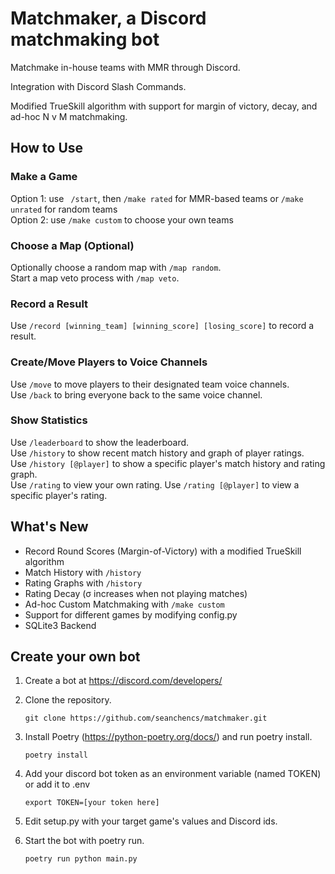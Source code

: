 # Matchmaker, a Discord matchmaking bot

Matchmake in-house teams with MMR through Discord.

Integration with Discord Slash Commands.

Modified TrueSkill algorithm with support for margin of victory, decay, and ad-hoc N v M matchmaking.

## How to Use

### Make a Game
Option 1: use ``` /start```, then ```/make rated``` for MMR-based teams or ```/make unrated``` for random teams  
Option 2: use ``` /make custom ``` to choose your own teams  

### Choose a Map (Optional)
Optionally choose a random map with ```/map random```.  
Start a map veto process with ```/map veto```.

### Record a Result
Use ```/record [winning_team] [winning_score] [losing_score]``` to record a result.  

### Create/Move Players to Voice Channels
Use ```/move``` to move players to their designated team voice channels.  
Use ```/back``` to bring everyone back to the same voice channel.  

### Show Statistics
Use ```/leaderboard``` to show the leaderboard.  
Use ```/history``` to show recent match history and graph of player ratings.  
Use ```/history [@player]``` to show a specific player's match history and rating graph.  
Use ```/rating``` to view your own rating. Use ```/rating [@player]``` to view a specific player's rating.  

## What's New
* Record Round Scores (Margin-of-Victory) with a modified TrueSkill algorithm
* Match History with ```/history```
* Rating Graphs with ```/history```
* Rating Decay (σ increases when not playing matches)
* Ad-hoc Custom Matchmaking with ```/make custom```
* Support for different games by modifying config.py
* SQLite3 Backend

## Create your own bot
1. Create a bot at https://discord.com/developers/

2. Clone the repository.
    ```
    git clone https://github.com/seanchencs/matchmaker.git
    ```
3. Install Poetry (https://python-poetry.org/docs/) and run poetry install.
    ```
    poetry install
    ```
4. Add your discord bot token as an environment variable (named TOKEN) or add it to .env
   ```
   export TOKEN=[your token here]
   ```
5. Edit setup.py with your target game's values and Discord ids.
6. Start the bot with poetry run.
    ```
    poetry run python main.py
    ``` 